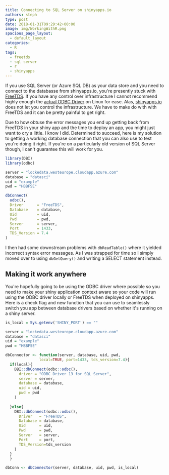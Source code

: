 ```yaml
---
title: Connecting to SQL Server on shinyapps.io
authors: steph
type: post
date: 2018-01-31T09:29:42+00:00
image: img/WorkingWithR.png
spacious_page_layout:
  - default_layout
categories:
  - R
tags:
  - freetds
  - sql server
  - r
  - shinyapps
---
```


If you use SQL Server (or Azure SQL DB) as your data store and you need to connect to the databasse from shinyapps.io, you're presently stuck with [FreeTDS](http://www.freetds.org/). If you have any control over infrastructure I cannot recommend highly enough the [actual ODBC Driver](https://docs.microsoft.com/en-us/sql/connect/odbc/download-odbc-driver-for-sql-server) on Linux for ease. Alas, [shinyapps.io](https://shinyapps.io) does not let you control the infrastructure. We have to make do with with FreeTDS and it can be pretty painful to get right.

Due to how obtuse the error messages you end up getting back from FreeTDS in your shiny app and the time to deploy an app, you might just want to cry a little. I know I did. Determined to succeed, here is my solution to getting a working database connection that you can also use to test you're doing it right. If you're on a particularly old version of SQL Server though, I can't guarantee this will work for you.

```r
library(DBI)
library(odbc)

server = "lockedata.westeurope.cloudapp.azure.com"
database = "datasci"
uid = "example"
pwd = "HBBFSE"

dbConnect(
  odbc(),
  Driver      = "FreeTDS",
  Database    = database,
  Uid         = uid,
  Pwd         = pwd,
  Server      = server,
  Port        = 1433,
  TDS_Version = 7.4
)
```

I then had some downstream problems with `dbReadTable()` where it yielded incorrect syntax error messages. As I was strapped for time so I simply moved over to using `dbGetQuery()` and writing a SELECT statement instead.

## Making it work anywhere
You're hopefully going to be using the ODBC driver where possible so you need to make your shiny application context aware so your code will run using the ODBC driver locally or FreeTDS when deployed on shinyapps. Here is a check flag and new function that you can use to seamlessly switch you app between database drivers based on whether it's running on a shiny server.

```r
is_local = Sys.getenv('SHINY_PORT') == ""

server = "lockedata.westeurope.cloudapp.azure.com"
database = "datasci"
uid = "example"
pwd = "HBBFSE"

dbConnector <- function(server, database, uid, pwd, 
               local=TRUE, port=1433, tds_version=7.4){
  if(local){
    DBI::dbConnect(odbc::odbc(), 
      driver = "ODBC Driver 13 for SQL Server",
      server = server, 
	  database = database, 
      uid = uid, 
	  pwd = pwd
	)
    
  }else{
    DBI::dbConnect(odbc::odbc(),
      Driver   = "FreeTDS",
      Database = database,
      Uid      = uid,
      Pwd      = pwd,
      Server   = server,
      Port     = port,
      TDS_Version=tds_version
    )
  }
  }

dbConn <- dbConnector(server, database, uid, pwd, is_local)
```
